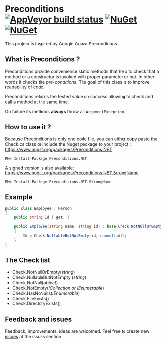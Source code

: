 # Preconditions [![AppVeyor build status](https://ci.appveyor.com/api/projects/status/p1qsj8wt27023w0u/branch/master?svg=true)](https://ci.appveyor.com/project/lecaillon/preconditions/branch/master) [![NuGet](https://buildstats.info/nuget/Preconditions.NET)](https://www.nuget.org/packages/Preconditions.NET) [![NuGet](https://buildstats.info/nuget/Preconditions.NET.StrongName)](https://www.nuget.org/packages/Preconditions.NET.StrongName)
This project is inspired by Google Guava Preconditions. 

## What is Preconditions ?
Preconditions provide convenience static methods that help to check that a method or a constructor is invoked with proper parameter or not. In other words it checks the *pre-conditions*. The goal of this class is to improve readability of code.

Preconditions returns the tested value on success allowing to check and call a method at the same time.

On failure its methods **always** throw an `ArgumentException`.

## How to use it ?

Because Preconditions is only one code file, you can either copy paste the Check.cs class or include the Nuget package to your project :
https://www.nuget.org/packages/Preconditions.NET
```
PM> Install-Package Preconditions.NET
```

A signed version is also available: https://www.nuget.org/packages/Preconditions.NET.StrongName
```
PM> Install-Package Preconditions.NET.StrongName
```
## Example

```c#
public class Employee : Person
{
    public string Id { get; }

    public Employee(string name, string id) : base(Check.NotNullOrEmpty(name, nameof(name)))
    {
        Id = Check.NullableButNotEmpty(id, nameof(id));
    }
}
```

## The Check list

- Check.NotNullOrEmpty(*string*)
- Check.NullableButNotEmpty (*string*)
- Check.NotNull(*object*)
- Check.NotEmpty(*ICollection or IEnumerable*)
- Check.HasNoNulls(*IEnumerable*)
- Check.FileExists()
- Check.DirectoryExists()

## Feedback and issues
Feedback, improvements, ideas are welcomed.
Feel free to create new [issues](https://github.com/lecaillon/Preconditions/issues) at the issues section.
